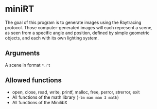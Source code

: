 # miniRT
The goal of this program is to generate images using the Raytracing protocol. 
Those computer-generated images will each represent a scene, as seen from a specific angle and position, defined by simple geometric objects, and each with its own lighting system.


## Arguments
A scene in format `*.rt`

## Allowed functions

- open, close, read, write, printf, malloc, free, perror, strerror, exit
- All functions of the math library (`-lm man man 3 math`)
- All functions of the MinilibX
